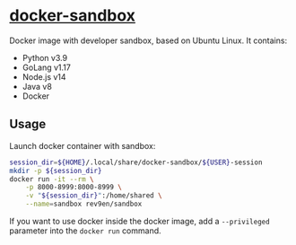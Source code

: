 # [docker-sandbox][github-repo]

Docker image with developer sandbox, based on Ubuntu Linux.
It contains:
* Python v3.9
* GoLang v1.17
* Node.js v14
* Java v8
* Docker

## Usage

Launch docker container with sandbox:
```bash
session_dir=${HOME}/.local/share/docker-sandbox/${USER}-session
mkdir -p ${session_dir}
docker run -it --rm \
    -p 8000-8999:8000-8999 \
    -v "${session_dir}":/home/shared \
    --name=sandbox rev9en/sandbox
```

If you want to use docker inside the docker image, add a ```--privileged``` parameter into the ```docker run``` command.

[sandbox-hub]: https://hub.docker.com/r/rev9en/sandbox/
[github-repo]: https://github.com/revgen/docker-sandbox/

